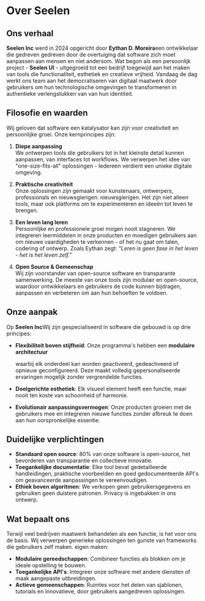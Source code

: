 # Over Seelen

## Ons verhaal

**Seelen Inc** werd in 2024 opgericht door **Eythan D. Moreira**een ontwikkelaar
die gedreven gedreven door de overtuiging dat software zich moet aanpassen aan
mensen en niet andersom. Wat begon als een persoonlijk project - **Seelen UI** -
uitgegroeid tot een bedrijf toegewijd aan het maken van tools die
functionaliteit, esthetiek en creatieve vrijheid. Vandaag de dag werkt ons team
aan het democratiseren van digitaal maatwerk door gebruikers om hun
technologische omgevingen te transformeren in authentieke verlengstukken van van
hun identiteit.

## Filosofie en waarden

Wij geloven dat software een katalysator kan zijn voor creativiteit en
persoonlijke groei. Onze kernprincipes zijn:

1. **Diepe aanpassing**\
   We ontwerpen tools die gebruikers tot in het kleinste detail kunnen
   aanpassen, van interfaces tot workflows. We verwerpen het idee van
   "one-size-fits-all" oplossingen \- Iedereen verdient een unieke digitale
   omgeving.

2. **Praktische creativiteit**\
   Onze oplossingen zijn gemaakt voor kunstenaars, ontwerpers, professionals en
   nieuwsgierigen. nieuwsgierigen. Het zijn niet alleen tools, maar ook
   platforms om te experimenteren en ideeën tot leven te brengen.

3. **Een leven lang leren**\
   Persoonlijke en professionele groei mogen nooit stagneren. We integreren
   leermiddelen in onze producten en moedigen gebruikers aan om nieuwe
   vaardigheden te verkennen - of het nu gaat om talen, codering of ontwerp.
   Zoals Eythan zegt: _"Leren is geen fase in het leven - het is het leven
   zelf."_

4. **Open Source & Gemeenschap**\
   Wij zijn voorstander van open-source software en transparante samenwerking.
   De meeste van onze tools zijn modulair en open-source, waardoor ontwikkelaars
   en gebruikers de code kunnen bijdragen, aanpassen en verbeteren om aan hun
   behoeften te voldoen.

## Onze aanpak

Op **Seelen Inc**Wij zijn gespecialiseerd in software die gebouwd is op drie
principes:

- **Flexibiliteit boven stijfheid**: Onze programma's hebben een **modulaire
  architectuur**

  waarbij elk onderdeel kan worden geactiveerd, gedeactiveerd of opnieuw
  geconfigureerd. Deze maakt volledig gepersonaliseerde ervaringen mogelijk
  zonder vergrendelde functies.
- **Doelgerichte esthetiek**: Elk visueel element heeft een functie, maar nooit
  ten koste van schoonheid of harmonie.
- **Evolutionair aanpassingsvermogen**: Onze producten groeien met de gebruikers
  mee en integreren nieuwe functies zonder afbreuk te doen aan hun
  oorspronkelijke essentie.

## Duidelijke verplichtingen

- **Standaard open source**: 80% van onze software is open-source, het
  bevorderen van transparantie en collectieve innovatie.
- **Toegankelijke documentatie**: Elke tool bevat gedetailleerde handleidingen,
  praktische voorbeelden en goed gedocumenteerde API's om geavanceerde
  aanpassingen te vereenvoudigen.
- **Ethiek boven algoritmen**: We verkopen geen gebruikersgegevens en gebruiken
  geen duistere patronen. Privacy is ingebakken in ons ontwerp.

## Wat bepaalt ons

Terwijl veel bedrijven maatwerk behandelen als een functie, is het voor ons de
basis. Wij verwerpen generieke oplossingen ten gunste van frameworks die
gebruikers zelf maken. eigen maken:

- **Modulaire gereedschappen**: Combineer functies als blokken om je ideale
  opstelling te bouwen.
- **Toegankelijke API's**: Integreer onze software met andere diensten of maak
  aangepaste uitbreidingen.
- **Actieve gemeenschappen**: Ruimtes voor het delen van sjablonen, tutorials en
  innovatieve, door gebruikers aangedreven oplossingen.
